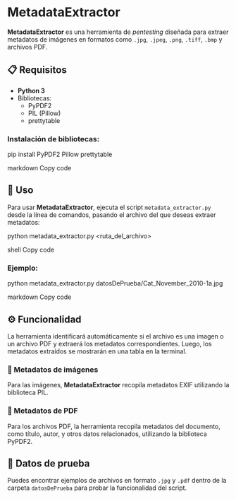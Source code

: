 # MetadataExtractor

**MetadataExtractor** es una herramienta de _pentesting_ diseñada para extraer metadatos de imágenes en formatos como `.jpg`, `.jpeg`, `.png`, `.tiff`, `.bmp` y archivos PDF.

## 📋 Requisitos

- **Python 3**
- Bibliotecas:
  - PyPDF2
  - PIL (Pillow)
  - prettytable

### Instalación de bibliotecas:

pip install PyPDF2 Pillow prettytable

markdown
Copy code

## 🚀 Uso

Para usar **MetadataExtractor**, ejecuta el script `metadata_extractor.py` desde la línea de comandos, pasando el archivo del que deseas extraer metadatos:

python metadata_extractor.py <ruta_del_archivo>

shell
Copy code

### Ejemplo:

python metadata_extractor.py datosDePrueba/Cat_November_2010-1a.jpg

markdown
Copy code

## ⚙️ Funcionalidad

La herramienta identificará automáticamente si el archivo es una imagen o un archivo PDF y extraerá los metadatos correspondientes. Luego, los metadatos extraídos se mostrarán en una tabla en la terminal.

### 📸 Metadatos de imágenes

Para las imágenes, **MetadataExtractor** recopila metadatos EXIF utilizando la biblioteca PIL.

### 📄 Metadatos de PDF

Para los archivos PDF, la herramienta recopila metadatos del documento, como título, autor, y otros datos relacionados, utilizando la biblioteca PyPDF2.

## 🧪 Datos de prueba

Puedes encontrar ejemplos de archivos en formato `.jpg` y `.pdf` dentro de la carpeta `datosDePrueba` para probar la funcionalidad del script.

